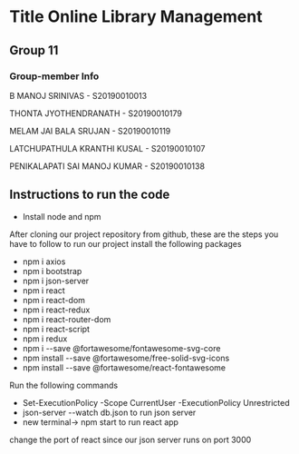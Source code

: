 # Title Online Library Management
## Group 11
### Group-member Info

B MANOJ SRINIVAS - S20190010013

THONTA JYOTHENDRANATH - S20190010179

MELAM JAI BALA SRUJAN - S20190010119

LATCHUPATHULA KRANTHI KUSAL - S20190010107

PENIKALAPATI SAI MANOJ KUMAR - S20190010138

## Instructions to run the code

* Install node and npm

After cloning our project repository from github, these are the steps you have to follow to run our project
install the following packages

* npm i axios
* npm i bootstrap
* npm i json-server
* npm i react
* npm i react-dom
* npm i react-redux
* npm i react-router-dom
* npm i react-script
* npm i redux
* npm i --save @fortawesome/fontawesome-svg-core
* npm install --save @fortawesome/free-solid-svg-icons
* npm install --save @fortawesome/react-fontawesome

Run the following commands

* Set-ExecutionPolicy -Scope CurrentUser -ExecutionPolicy Unrestricted
* json-server --watch db.json to run json server
* new terminal-> npm start to run react app 

change the port of react since our json server runs on port 3000
